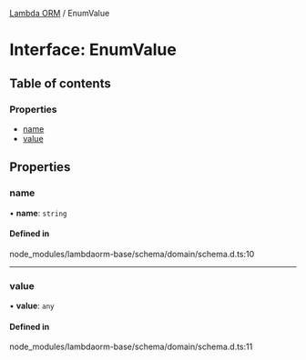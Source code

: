 [Lambda ORM](../README.md) / EnumValue

# Interface: EnumValue

## Table of contents

### Properties

- [name](EnumValue.md#name)
- [value](EnumValue.md#value)

## Properties

### name

• **name**: `string`

#### Defined in

node_modules/lambdaorm-base/schema/domain/schema.d.ts:10

___

### value

• **value**: `any`

#### Defined in

node_modules/lambdaorm-base/schema/domain/schema.d.ts:11
